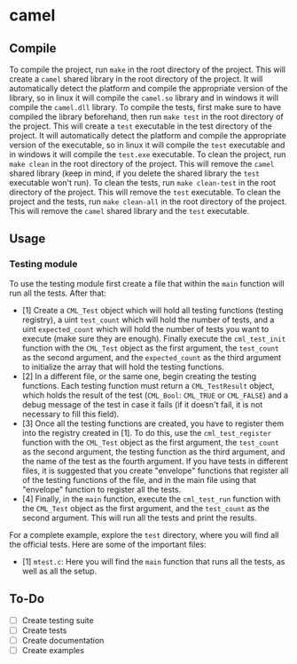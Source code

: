 # camel


## Compile

To compile the project, run ```make``` in the root directory of the project. This will create a ```camel``` shared library in the root directory of the project. It will automatically detect the platform and compile the appropriate version of the library, so in linux it will compile the ```camel.so``` library and in windows it will compile the ```camel.dll``` library. To compile the tests, first make sure to have compiled the library beforehand, then run ```make test``` in the root directory of the project. This will create a ```test``` executable in the test directory of the project. It will automatically detect the platform and compile the appropriate version of the executable, so in linux it will compile the ```test``` executable and in windows it will compile the ```test.exe``` executable. To clean the project, run ```make clean``` in the root directory of the project. This will remove the ```camel``` shared library (keep in mind, if you delete the shared library the ```test``` executable won't run). To clean the tests, run ```make clean-test``` in the root directory of the project. This will remove the ```test``` executable. To clean the project and the tests, run ```make clean-all``` in the root directory of the project. This will remove the ```camel``` shared library and the ```test``` executable.


## Usage


### Testing module

To use the testing module first create a file that within the ```main``` function will run all the tests. After that:
- [1] Create a ```CML_Test``` object which will hold all testing functions (testing registry), a uint ```test_count``` which will hold the number of tests, and a uint ```expected_count``` which will hold the number of tests you want to execute (make sure they are enough). Finally execute the ```cml_test_init``` function with the ```CML_Test``` object as the first argument, the ```test_count``` as the second argument, and the ```expected_count``` as the third argument to initialize the array that will hold the testing functions.
- [2] In a different file, or the same one, begin creating the testing functions. Each testing function must return a ```CML_TestResult``` object, which holds the result of the test (```CML_Bool```: ```CML_TRUE``` or ```CML_FALSE```) and a debug message of the test in case it fails (if it doesn't fail, it is not necessary to fill this field).
- [3] Once all the testing functions are created, you have to register them into the registry created in [1]. To do this, use the ```cml_test_register``` function with the ```CML_Test``` object as the first argument, the ```test_count``` as the second argument, the testing function as the third argument, and the name of the test as the fourth argument. If you have tests in different files, it is suggested that you create "envelope" functions that register all of the testing functions of the file, and in the main file using that "envelope" function to register all the tests.
- [4] Finally, in the ```main``` function, execute the ```cml_test_run``` function with the ```CML_Test``` object as the first argument, and the ```test_count``` as the second argument. This will run all the tests and print the results.

For a complete example, explore the ```test``` directory, where you will find all the official tests. Here are some of the important files:
- [1] ```mtest.c```: Here you will find the ```main``` function that runs all the tests, as well as all the setup.


## To-Do

- [ ] Create testing suite
- [ ] Create tests
- [ ] Create documentation
- [ ] Create examples